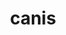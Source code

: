 ---
title: canis
meaning: dog
ch: twelve
pos: nounthird
genitive: canis
abbgender: m./f.
abbgender2: masc./fem.
gender: masculine/feminine
declension: third
derivative: canine
f1: yes
f: yes
---